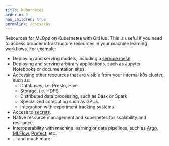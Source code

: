 ```yaml
---
title: Kubernetes
order_n: 3
has_children: true
permalink: /docs/k8s
---
```


Resources for MLOps on Kubernetes with GitHub.  This is useful if you need to access broader infrastructure resources in your machine learning workflows.  For example:
   - Deploying and serving models, including a [service mesh](https://en.wikipedia.org/wiki/Service_mesh)
   - Deploying and serving arbitrary applications, such as Jupyter Notebooks or documentation sites.
   - Accessing other resources that are visible from your internal k8s cluster, such as:
      - Databases, i.e. Presto, Hive
      - Storage, i.e. HDFS
      - Distributed data processing, such as Dask or Spark
      - Specialized computing such as GPUs.
      - Integration with experiment tracking systems.
   - Access to [secrets](https://kubernetes.io/docs/tasks/inject-data-application/distribute-credentials-secure/).
   - Native resource management and kubernetes for scalability and resiliance.
   - Interoperability with machine learning or data pipelines, such as [Argo](https://argoproj.github.io/), [MLFlow](https://mlflow.org/), [Prefect](https://www.prefect.io/), etc.
   - ... and much more.
